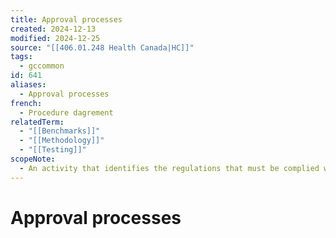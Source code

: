 ```yaml
---
title: Approval processes
created: 2024-12-13
modified: 2024-12-25
source: "[[406.01.248 Health Canada|HC]]"
tags:
  - gccommon
id: 641
aliases:
  - Approval processes
french:
  - Procedure dagrement
relatedTerm:
  - "[[Benchmarks]]"
  - "[[Methodology]]"
  - "[[Testing]]"
scopeNote:
  - An activity that identifies the regulations that must be complied with and the requirements that must be met in order to obtain certification for a process or procedure.
---
```

# Approval processes
